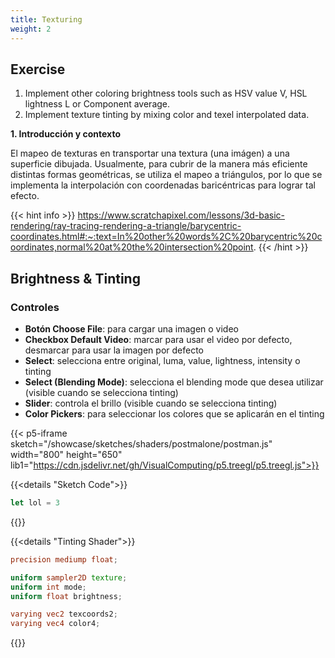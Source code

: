 ```yaml
---
title: Texturing
weight: 2
---
```

## Exercise
1. Implement other coloring brightness tools such as HSV value V, HSL lightness L or Component average.
2. Implement texture tinting by mixing color and texel interpolated data.


**1. Introducción y contexto**

El mapeo de texturas en transportar una textura (una imágen) a una superficie dibujada. Usualmente, para cubrir de la manera más eficiente distintas formas geométricas, se utiliza el mapeo a triángulos, por lo que se implementa la interpolación con coordenadas baricéntricas para lograr tal efecto.

{{< hint info >}}
https://www.scratchapixel.com/lessons/3d-basic-rendering/ray-tracing-rendering-a-triangle/barycentric-coordinates.html#:~:text=In%20other%20words%2C%20barycentric%20coordinates,normal%20at%20the%20intersection%20point.
{{< /hint >}}


## Brightness & Tinting



### Controles

* **Botón Choose File**: para cargar una imagen o video
* **Checkbox Default Video**: marcar para usar el video por defecto, desmarcar para usar la imagen por defecto
* **Select**: selecciona entre original, luma, value, lightness, intensity o tinting
* **Select (Blending Mode)**: selecciona el blending mode que desea utilizar (visible cuando se selecciona tinting)
* **Slider**: controla el brillo (visible cuando se selecciona tinting)
* **Color Pickers**: para seleccionar los colores que se aplicarán en el tinting


{{< p5-iframe sketch="/showcase/sketches/shaders/postmalone/postman.js" width="800" height="650" lib1="https://cdn.jsdelivr.net/gh/VisualComputing/p5.treegl/p5.treegl.js">}}

{{<details "Sketch Code">}}

``` js
let lol = 3

```

{{</details >}}

{{<details "Tinting Shader">}}

```glsl
precision mediump float;

uniform sampler2D texture;
uniform int mode;
uniform float brightness;

varying vec2 texcoords2;
varying vec4 color4;

```

{{</details >}}
